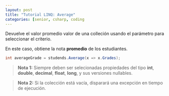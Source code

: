 ```yaml
---
layout: post
title: "Tutorial LINQ: Average"
categories: [senior, csharp, coding
---
```


Devuelve el valor promedio valor de <!--more-->una colleción usando el parámetro para seleccionar el criterio.

En este caso, obtiene la nota **promedio** de los estudiantes.

```csharp
int averageGrade = studends.Average(x => x.Grades);
```

> **Nota 1:** Siempre deben ser selecionadas propiedades del tipo **int**, **double**, **decimal**, **float**, **long**, y sus versiones nullables.

> **Nota 2:** Si la colección está vacía, disparará una excepción en tiempo de ejecución.